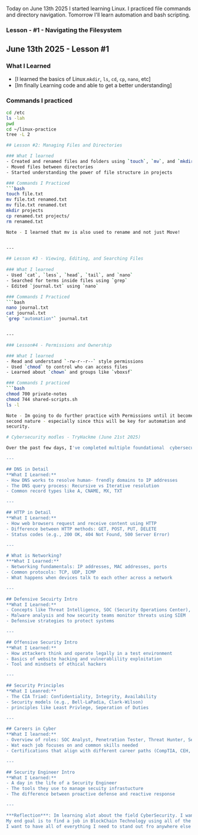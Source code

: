 Today on June 13th 2025  I started learning Linux.
I practiced file commands and directory navigation.
Tomorrow I'll learn automation and bash scripting.

### Lesson - #1 - Navigating the Filesystem


## June 13th 2025 - Lesson #1


### What I Learned
- [I learned the basics of Linux.`mkdir`, `ls`, `cd`, `cp`, `nano`, etc]
- [Im finally Learning code and able to get a better understanding]

### Commands I practiced
```bash
cd /etc
ls -lah
pwd
cd ~/linux-practice
tree -L 2

## Lesson #2: Managing Files and Directories

### What I learned
- Created and renamed files and folders using `touch`, `mv`, and `mkdir`
- Moved files between directories
- Started understanding the power of file structure in projects

### Commands I Practiced
```bash
touch file.txt
mv file.txt renamed.txt
mv file.txt renamed.txt
mkdir projects
cp renamed.txt projects/
rm renamed.txt

Note - I learned that mv is also used to rename and not just Move!


---

## Lesson #3 - Viewing, Editing, and Searching Files
 
### What I learned
- Used `cat`, `less`, `head`, `tail`, and `nano`
- Searched for terms inside files using `grep`
- Edited `journal.txt` using `nano`

### Commands I Practiced
```bash
nano journal.txt
cat journal.txt
`grep "automation"` journal.txt


---

### Lesson#4 - Permissions and Ownership

### What I learned
- Read and understand `-rw-r--r--` style permissions
- Used `chmod` to control who can access files
- Learned about `chown` and groups like `vboxsf`

### Commands I practiced
```bash
chmod 700 private-notes
chmod 744 shared-scripts.sh
ls -l

Note - Im going to do further practice with Permissions until it becomes 
second nature - especially since this will be key for automation and 
security.

# Cybersecurity modles - TryHackme (June 21st 2025)

Over the past few days, I've completed multiple foundational  cybersecurity learning

---

## DNS in Detail
**What I Learned:**
- How DNS works to resolve human- frendly domains to IP addresses
- The DNS query process: Recursive vs Iterative resolution
- Common record types like A, CNAME, MX, TXT

---

## HTTP in Detail
**What I Learned:**
- How web browsers request and receive content using HTTP
- Difference between HTTP methods: GET, POST, PUT, DELETE
- Status codes (e.g., 200 OK, 404 Not Found, 500 Server Error)

---

# What is Networking?
***What I Learned:**
- Networking fundamentals: IP addresses, MAC addresses, ports
- Common protocols: TCP, UDP, ICMP
- What happens when devices talk to each other across a network

---

## Defensive Secuirty Intro
**What I Learned:**
- Concepts like Threat Intelligence, SOC (Security Operations Center), and DFIR (Digital Forensics & Incident Response)
- Malware analysis and how security teams monitor threats using SIEM
- Defensive strategies to protect systems

---

## Offensive Security Intro
**What I Learned:**
- How attackers think and operate legally in a test environment
- Basics of website hacking and vulnerablility exploitation
- Tool and mindsets of ethical hackers

---

## Security Principles
**What I Leanred:**
- The CIA Triad: Confidentiality, Integrity, Availability
- Security models (e.g., Bell-LaPadia, Clark-Wilson)
- principles like Least Privlege, Seperation of Duties

--- 

## Careers in Cyber
**What I learned:**
- Overview of roles: SOC Analyst, Penetration Tester, Threat Hunter, Security Engineer
- Wat each job focuses on and common skills needed
- Certifications that align with different career paths (CompTIA, CEH, OSCP, etc.)

---

## Security Engineer Intro
**What I Learned:**
- A day in the life of a Security Engineer
- The tools they use to manage secuity infrastucture
- The difference between proactive defense and reactive response

---

***Reflection***: Im learning alot about the field CyberSecurity. I want to use all of the resources online to my advantage to be able to get a jumpstart on a career in this field.
My end goal is to find a job in BlockChain Technology using all of the information that Im gathering overtime. I will have to start somewhere in this field, which is why I am going to school to obtain a B.S in CyberSecurity. Im thinking about getting a double major in Computers science.
I want to have all of everything I need to stand out fro anywhere else standing in my way of success. I dont honestly believe in school but I want to have a boost in my resume  once I start submitting it to different Organizations. I will start out in the Cybersecurity field and obtain the structure and daily lifestyle of what It will be like working with code and other people in the same field. I will of course be able to to learn thing thats not taught online from peers. I will want to use all of the great things I learn on this journey to become the best in the BlockChain field. I will continue to upload in this Journel to keep track of all of the accomplishments I have completed.
